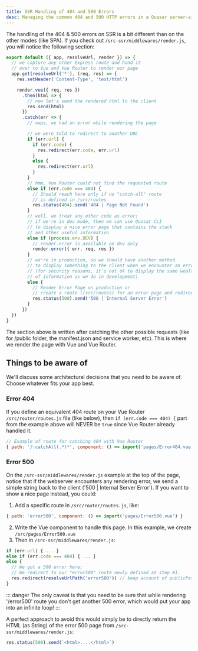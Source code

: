 ```yaml
---
title: SSR Handling of 404 and 500 Errors
desc: Managing the common 404 and 500 HTTP errors in a Quasar server-side rendered app.
---
```


The handling of the 404 & 500 errors on SSR is a bit different than on the other modes (like SPA). If you check out `/src-ssr/middlewares/render.js`, you will notice the following section:

```js
export default ({ app, resolveUrl, render }) => {
  // we capture any other Express route and hand it
  // over to Vue and Vue Router to render our page
  app.get(resolveUrl('*'), (req, res) => {
    res.setHeader('Content-Type', 'text/html')

    render.vue({ req, res })
      .then(html => {
        // now let's send the rendered html to the client
        res.send(html)
      })
      .catch(err => {
        // oops, we had an error while rendering the page

        // we were told to redirect to another URL
        if (err.url) {
          if (err.code) {
            res.redirect(err.code, err.url)
          }
          else {
            res.redirect(err.url)
          }
        }
        // hmm, Vue Router could not find the requested route
        else if (err.code === 404) {
          // Should reach here only if no "catch-all" route
          // is defined in /src/routes
          res.status(404).send('404 | Page Not Found')
        }
        // well, we treat any other code as error;
        // if we're in dev mode, then we can use Quasar CLI
        // to display a nice error page that contains the stack
        // and other useful information
        else if (process.env.DEV) {
          // render.error is available on dev only
          render.error({ err, req, res })
        }
        // we're in production, so we should have another method
        // to display something to the client when we encounter an error
        // (for security reasons, it's not ok to display the same wealth
        // of information as we do in development)
        else {
          // Render Error Page on production or
          // create a route (/src/routes) for an error page and redirect to it
          res.status(500).send('500 | Internal Server Error')
        }
      })
  })
}
```

The section above is written after catching the other possible requests (like for /public folder, the manifest.json and service worker, etc). This is where we render the page with Vue and Vue Router.

## Things to be aware of

We'll discuss some architectural decisions that you need to be aware of. Choose whatever fits your app best.

### Error 404

If you define an equivalent 404 route on your Vue Router `/src/router/routes.js` file (like below), then `if (err.code === 404) {` part from the example above will NEVER be `true` since Vue Router already handled it.

```js
// Example of route for catching 404 with Vue Router
{ path: '/:catchAll(.*)*', component: () => import('pages/Error404.vue') }
```

### Error 500

On the `/src-ssr/middlewares/render.js` example at the top of the page, notice that if the webserver encounters any rendering error, we send a simple string back to the client ('500 | Internal Server Error'). If you want to show a nice page instead, you could:

1. Add a specific route in `/src/router/routes.js`, like:
  ```js
  { path: 'error500', component: () => import('pages/Error500.vue') }
  ```
2. Write the Vue component to handle this page. In this example, we create `/src/pages/Error500.vue`
3. Then in `/src-ssr/middlewares/render.js`:
  ```js
  if (err.url) { ... }
  else if (err.code === 404) { ... }
  else {
    // We got a 500 error here;
    // We redirect to our "error500" route newly defined at step #1.
    res.redirect(resolveUrlPath('error500')) // keep account of publicPath though!
  }
  ```

::: danger
The only caveat is that you need to be sure that while rendering '/error500' route you don't get another 500 error, which would put your app into an infinite loop!
:::

A perfect approach to avoid this would simply be to directly return the HTML (as String) of the error 500 page from `/src-ssr/middlewares/render.js`:

```js
res.status(500).send(`<html>....</html>`)
```
